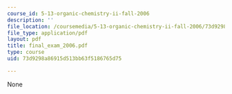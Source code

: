 ```yaml
---
course_id: 5-13-organic-chemistry-ii-fall-2006
description: ''
file_location: /coursemedia/5-13-organic-chemistry-ii-fall-2006/73d9298a86915d513bb63f5186765d75_final_exam_2006.pdf
file_type: application/pdf
layout: pdf
title: final_exam_2006.pdf
type: course
uid: 73d9298a86915d513bb63f5186765d75

---
```

None